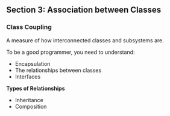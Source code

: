 ## **Section 3: Association between Classes**

### **Class Coupling**

A measure of how interconnected classes and subsystems are.

To be a good programmer, you need to understand:
* Encapsulation
* The relationships between classes
* Interfaces

**Types of Relationships**
* Inheritance
* Composition

